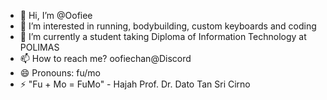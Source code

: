 - 👋 Hi, I’m @Oofiee
- 👀 I’m interested in running, bodybuilding, custom keyboards and coding
- 🌱 I’m currently a student taking Diploma of Information Technology at POLIMAS
- 📫 How to reach me? oofiechan@Discord
- 😄 Pronouns: fu/mo
- ⚡ "Fu + Mo = FuMo" - Hajah Prof. Dr. Dato Tan Sri Cirno

<!---
Oofiee/Oofiee is a ✨ special ✨ repository because its `README.md` (this file) appears on your GitHub profile.
You can click the Preview link to take a look at your changes.
--->
